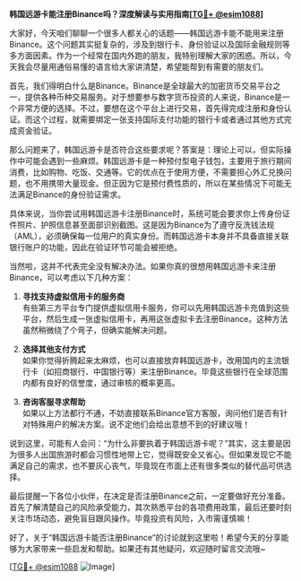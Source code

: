 **韩国远游卡能注册Binance吗？深度解读与实用指南[[TG💪+ @esim1088](https://t.me/s/esim1088)]**

大家好，今天咱们聊聊一个很多人都关心的话题——韩国远游卡能不能用来注册Binance。这个问题其实挺复杂的，涉及到银行卡、身份验证以及国际金融规则等多方面因素。作为一个经常在国内外跑的朋友，我特别理解大家的困惑。所以，今天我会尽量用通俗易懂的语言给大家讲清楚，希望能帮到有需要的朋友们。

首先，我们得明白什么是Binance。Binance是全球最大的加密货币交易平台之一，提供各种币种交易服务。对于想要参与数字货币投资的人来说，Binance是一个非常方便的选择。不过，要想在这个平台上进行交易，首先得完成注册和身份认证。而这个过程，就需要绑定一张支持国际支付功能的银行卡或者通过其他方式完成资金验证。

那么问题来了，韩国远游卡是否符合这些要求呢？答案是：理论上可以，但实际操作中可能会遇到一些麻烦。韩国远游卡是一种预付型电子钱包，主要用于旅行期间消费，比如购物、吃饭、交通等。它的优点在于使用方便，不需要担心外汇兑换问题，也不用携带大量现金。但正因为它是预付费性质的，所以在某些情况下可能无法满足Binance的身份验证需求。

具体来说，当你尝试用韩国远游卡注册Binance时，系统可能会要求你上传身份证件照片、护照信息甚至面部识别截图。这是因为Binance为了遵守反洗钱法规（AML），必须确保每一位用户的真实身份。而韩国远游卡本身并不具备直接关联银行账户的功能，因此在验证环节可能会被拒绝。

当然啦，这并不代表完全没有解决办法。如果你真的很想用韩国远游卡来注册Binance，可以考虑以下几种方案：

1. **寻找支持虚拟信用卡的服务商**  
   有些第三方平台专门提供虚拟信用卡服务，你可以先用韩国远游卡充值到这些平台，然后生成一张虚拟信用卡，再用这张虚拟卡去注册Binance。这种方法虽然稍微绕了个弯子，但确实能解决问题。

2. **选择其他支付方式**  
   如果你觉得折腾起来太麻烦，也可以直接放弃韩国远游卡，改用国内的主流银行卡（如招商银行、中国银行等）来注册Binance。毕竟这些银行在全球范围内都有良好的信誉度，通过审核的概率更高。

3. **咨询客服寻求帮助**  
   如果以上方法都行不通，不妨直接联系Binance官方客服，询问他们是否有针对特殊用户的解决方案。说不定他们会给出意想不到的好建议哦！

说到这里，可能有人会问：“为什么非要执着于韩国远游卡呢？”其实，这主要是因为很多人出国旅游时都会习惯性地带上它，觉得既安全又省心。但如果发现它不能满足自己的需求，也不要灰心丧气，毕竟现在市面上还有很多类似的替代品可供选择。

最后提醒一下各位小伙伴，在决定是否注册Binance之前，一定要做好充分准备。首先了解清楚自己的风险承受能力，其次熟悉平台的各项费用政策，最后还要时刻关注市场动态，避免盲目跟风操作。毕竟投资有风险，入市需谨慎嘛！

好了，关于“韩国远游卡能否注册Binance”的讨论就到这里啦！希望今天的分享能够为大家带来一些启发和帮助。如果还有其他疑问，欢迎随时留言交流哦~

[[TG💪+ @esim1088](https://t.me/s/esim1088) ![Image](https://i.postimg.cc/4NQfJmqS/Snipaste-2025-05-13-00-14-12.png)]